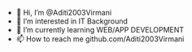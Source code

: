 - 👋 Hi, I’m @Aditi2003Virmani
- 👀 I’m interested in IT Background
- 🌱 I’m currently learning WEB/APP DEVELOPMENT
- 📫 How to reach me github.com/Aditi2003Virmani


<!---
Aditi2003Virmani/Aditi2003Virmani is a ✨ special ✨ repository because its `README.md` (this file) appears on your GitHub profile.
You can click the Preview link to take a look at your changes.
--->
